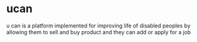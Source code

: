 # ucan
u can is a platform implemented for improving life of disabled peoples by allowing them to sell and buy product and they can add or apply for a job
